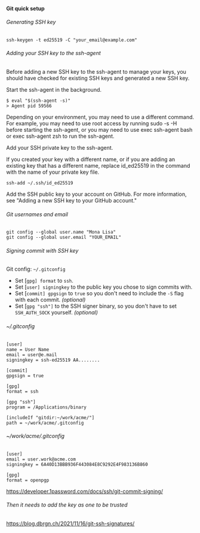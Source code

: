 #### Git quick setup

###### Generating SSH key
```
ssh-keygen -t ed25519 -C "your_email@example.com"
```


###### Adding your SSH key to the ssh-agent
Before adding a new SSH key to the ssh-agent to manage your keys, you should have checked for existing SSH keys and generated a new SSH key.

Start the ssh-agent in the background.
    
```
$ eval "$(ssh-agent -s)"
> Agent pid 59566
```

Depending on your environment, you may need to use a different command. For example, you may need to use root access by running sudo -s -H before starting the ssh-agent, or you may need to use exec ssh-agent bash or exec ssh-agent zsh to run the ssh-agent.

Add your SSH private key to the ssh-agent.

If you created your key with a different name, or if you are adding an existing key that has a different name, replace id_ed25519 in the command with the name of your private key file.

```
ssh-add ~/.ssh/id_ed25519
```

Add the SSH public key to your account on GitHub. For more information, see "Adding a new SSH key to your GitHub account."



###### Git usernames and email
```
git config --global user.name "Mona Lisa"
git config --global user.email "YOUR_EMAIL"
```



###### Signing commit with SSH key
Git config: `~/.gitconfig`

- Set \[`gpg] format` to `ssh`.
- Set \[`user] signingkey` to the public key you chose to sign commits with.
- Set \[`commit] gpgsign` to `true` so you don't need to include the `-S` flag with each commit. *(optional)*
- Set \[`gpg "ssh"]` to the SSH signer binary, so you don't have to set `SSH_AUTH_SOCK` yourself. *(optional)*

###### \~/.gitconfig

```
[user]
name = User Name
email = user@e.mail
signingkey = ssh-ed25519 AA........

[commit]
gpgsign = true

[gpg]
format = ssh

[gpg "ssh"]
program = /Applications/binary

[includeIf "gitdir:~/work/acme/"]
path = ~/work/acme/.gitconfig
```

###### \~/work/acme/.gitconfig

```
[user]
email = user.work@acme.com
signingkey = 6A40D13BBB936F443084E8C9292E4F983136B860

[gpg]
format = openpgp
```

<https://developer.1password.com/docs/ssh/git-commit-signing/>

###### Then it needs to add the key as one to be trusted

<https://blog.dbrgn.ch/2021/11/16/git-ssh-signatures/>
